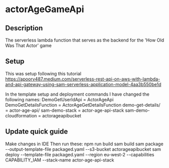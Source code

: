 # actorAgeGameApi

## Description

The serverless lambda function that serves as the backend for the 'How Old Was That Actor' game

## Setup

This was setup following this tutorial
https://apoorv487.medium.com/serverless-rest-api-on-aws-with-lambda-and-api-gateway-using-sam-serverless-application-model-4aa3b550be1d

In the template setup and deployment commands I have changed the following names:
DemoGetUserIdApi = ActorAgeApi
DemoGetDetailsFunction = ActorAgeGetDetailsFunction
demo-get-details/ = actor-age-api/
sam-demo-stack = actor-age-api-stack
sam-demo-cloudformation = actorageapibucket

## Update quick guide

Make changes in IDE
Then run these:
npm run build
sam build
sam package --output-template-file packaged.yaml --s3-bucket actorageapibucket
sam deploy --template-file packaged.yaml --region eu-west-2 --capabilities CAPABILITY_IAM --stack-name actor-age-api-stack
